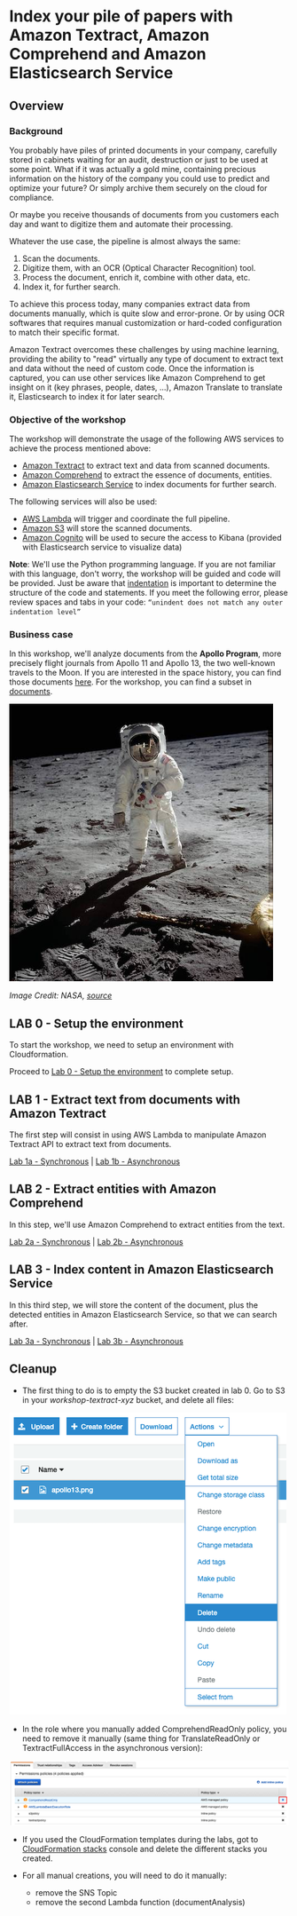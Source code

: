 # Index your pile of papers with Amazon Textract, Amazon Comprehend and Amazon Elasticsearch Service

## Overview
### Background
You probably have piles of printed documents in your company, carefully stored in cabinets waiting for an audit, destruction or just to be used at some point. What if it was actually a gold mine, containing precious information on the history of the company you could use to predict and optimize your future? Or simply archive them securely on the cloud for compliance.

Or maybe you receive thousands of documents from you customers each day and want to digitize them and automate their processing.

Whatever the use case, the pipeline is almost always the same:

1. Scan the documents.
2. Digitize them, with an OCR (Optical Character Recognition) tool.
3. Process the document, enrich it, combine with other data, etc.
4. Index it, for further search.

To achieve this process today, many companies extract data from documents manually, which is quite slow and error-prone. Or by using OCR softwares that requires manual customization or hard-coded configuration to match their specific format.

Amazon Textract overcomes these challenges by using machine learning, providing the ability to "read" virtually any type of document to extract text and data without the need of custom code. Once the information is captured, you can use other services like Amazon Comprehend to get insight on it (key phrases, people, dates, ...), Amazon Translate to translate it, Elasticsearch to index it for later search.

### Objective of the workshop

The workshop will demonstrate the usage of the following AWS services to achieve the process mentioned above:

- [Amazon Textract](https://aws.amazon.com/textract/) to extract text and data from scanned documents.
- [Amazon Comprehend](https://aws.amazon.com/comprehend/) to extract the essence of documents, entities.
- [Amazon Elasticsearch Service](https://aws.amazon.com/elasticsearch-service/) to index documents for further search.

The following services will also be used:

- [AWS Lambda](https://aws.amazon.com/lambda/) will trigger and coordinate the full pipeline.
- [Amazon S3](https://aws.amazon.com/s3/) will store the scanned documents.
- [Amazon Cognito](https://aws.amazon.com/cognito/) will be used to secure the access to Kibana (provided with Elasticsearch service to visualize data)

**Note**: We'll use the Python programming language. If you are not familiar with this language, don't worry, the workshop will be guided and code will be provided. Just be aware that [indentation](https://docs.python.org/2.0/ref/indentation.html) is important to determine the structure of the code and statements. If you meet the following error, please review spaces and tabs in your code:
``“unindent does not match any outer indentation level”``

### Business case 
In this workshop, we'll analyze documents from the **Apollo Program**, more precisely flight journals from Apollo 11 and Apollo 13, the two well-known travels to the Moon. If you are interested in the space history, you can find those documents [here](https://history.nasa.gov/afj/). For the workshop, you can find a subset in [documents](./documents/). 

![Buzz Aldrin on the Moon](images/buzz_on_the_moon.jpg)

*Image Credit: NASA, [source](https://www.nasa.gov/mission_pages/apollo/40th/images/apollo_image_12.html)*

## LAB 0 - Setup the environment

To start the workshop, we need to setup an environment with Cloudformation. 

Proceed to [Lab 0 - Setup the environment](./Lab0/README.md) to complete setup.

## LAB 1 - Extract text from documents with Amazon Textract
The first step will consist in using AWS Lambda to manipulate Amazon Textract API to extract text from documents.

[Lab 1a - Synchronous](./synchronous/Lab1/README.md) | [Lab 1b - Asynchronous](./asynchronous/Lab1/README.md)

## LAB 2 - Extract entities with Amazon Comprehend
In this step, we'll use Amazon Comprehend to extract entities from the text.

[Lab 2a - Synchronous](./synchronous/Lab2/README.md) | [Lab 2b - Asynchronous](./asynchronous/Lab2/README.md)

## LAB 3 - Index content in Amazon Elasticsearch Service
In this third step, we will store the content of the document, plus the detected entities in Amazon Elasticsearch Service, so that we can search after.

[Lab 3a - Synchronous](./synchronous/Lab3/README.md) | [Lab 3b - Asynchronous](./asynchronous/Lab3/README.md)

## Cleanup
- The first thing to do is to empty the S3 bucket created in lab 0. Go to S3 in your *workshop-textract-xyz* bucket, and delete all files:

![Delete files](images/delete_s3.png)

- In the role where you manually added ComprehendReadOnly policy, you need to remove it manually (same thing for TranslateReadOnly or TextractFullAccess in the asynchronous version):

![Delete permissions](images/delete_permission.png)

- If you used the CloudFormation templates during the labs, got to [CloudFormation stacks](https://console.aws.amazon.com/cloudformation/home?region=us-east-1#/stacks) console and delete the different stacks you created.

- For all manual creations, you will need to do it manually:

   - remove the SNS Topic
   - remove the second Lambda function (documentAnalysis)